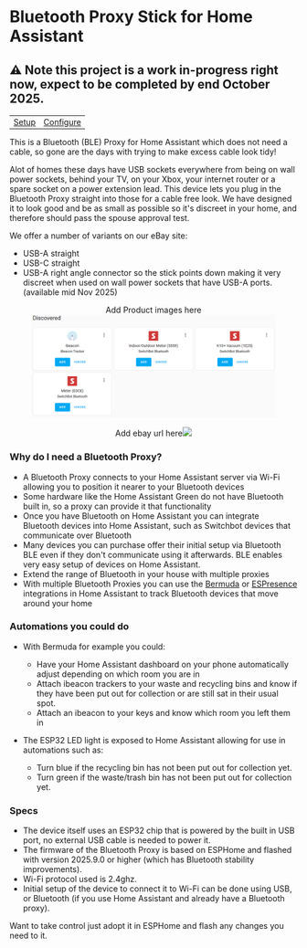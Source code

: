 # Bluetooth Proxy Stick for Home Assistant

## ⚠️ Note this project is a work in-progress right now, expect to be completed by end October 2025. 

<table border="0">
  <tr>
    <td><a href="docs/setup">Setup</a></td>
    <td><a href="docs/configuration">Configure</a></td>
  </tr>
</table>

This is a Bluetooth (BLE) Proxy for Home Assistant which does not need a cable, so gone are the days with trying to make excess cable look tidy!

Alot of homes these days have USB sockets everywhere from being on wall power sockets, behind your TV, on your Xbox, your internet router or a spare socket on a power extension lead.  This device lets you plug in the Bluetooth Proxy straight into those for a cable free look. We have designed it to look good and be as small as possible so it's discreet in your home, and therefore should pass the spouse approval test. 

We offer a number of variants on our eBay site:
 - USB-A straight
 - USB-C straight
 - USB-A right angle connector so the stick points down making it very discreet when used on wall power sockets that have USB-A ports. (available mid Nov 2025)

<p align="center">
Add Product images here
  <img src="images/HomeAssistant-Discovered-Bluetooth-Devices2.png" height="180px" />
</p>
<p align="center">
  Add ebay url here<a href="    " target="_blank"><img src="images/PurchaseOnEbay-Long3.jpeg" height="90px" /></a>
</p>


### Why do I need a Bluetooth Proxy?
- A Bluetooth Proxy connects to your Home Assistant server via Wi-Fi allowing you to position it nearer to your Bluetooth devices 
- Some hardware like the Home Assistant Green do not have Bluetooth built in, so a proxy can provide it that functionality
- Once you have Bluetooth on Home Assistant you can integrate Bluetooth devices into Home Assistant, such as Switchbot devices that communicate over Bluetooth
- Many devices you can purchase offer their initial setup via Bluetooth BLE even if they don't communicate using it afterwards. BLE enables very easy setup of devices on Home Assistant.
- Extend the range of Bluetooth in your house with multiple proxies
- With multiple Bluetooth Proxies you can use the <a href="https://github.com/agittins/bermuda">Bermuda</a> or <a href="https://espresense.com/home_assistant">ESPresence</a> integrations in Home Assistant to track Bluetooth devices that move around your home


### Automations you could do
- With Bermuda for example you could:
  - Have your Home Assistant dashboard on your phone automatically adjust depending on which room you are in
  - Attach ibeacon trackers to your waste and recycling bins and know if they have been put out for collection or are still sat in their usual spot.
  - Attach an ibeacon to your keys and know which room you left them in
    
- The ESP32 LED light is exposed to Home Assistant allowing for use in automations such as:
  - Turn blue if the recycling bin has not been put out for collection yet.
  - Turn green if the waste/trash bin has not been put out for collection yet.


### Specs
- The device itself uses an ESP32 chip that is powered by the built in USB port, no external USB cable is needed to power it.
- The firmware of the Bluetooth Proxy is based on ESPHome and flashed with version 2025.9.0 or higher (which has Bluetooth stability improvements).
- Wi-Fi protocol used is 2.4ghz.
- Initial setup of the device to connect it to Wi-Fi can be done using USB, or Bluetooth (if you use Home Assistant and already have a Bluetooth proxy).

Want to take control just adopt it in ESPHome and flash any changes you need to it.


